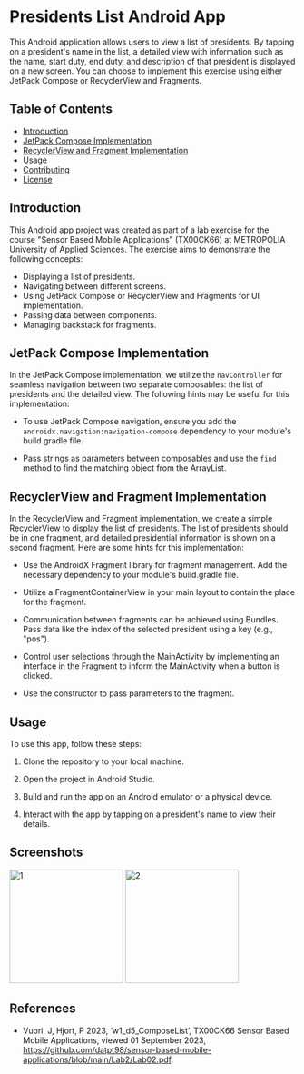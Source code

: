# Presidents List Android App

This Android application allows users to view a list of presidents. By tapping on a president's name in the list, a detailed view with information such as the name, start duty, end duty, and description of that president is displayed on a new screen. You can choose to implement this exercise using either JetPack Compose or RecyclerView and Fragments.

## Table of Contents

- [Introduction](#introduction)
- [JetPack Compose Implementation](#jetpack-compose-implementation)
- [RecyclerView and Fragment Implementation](#recyclerview-and-fragment-implementation)
- [Usage](#usage)
- [Contributing](#contributing)
- [License](#license)

## Introduction

This Android app project was created as part of a lab exercise for the course "Sensor Based Mobile Applications" (TX00CK66) at METROPOLIA University of Applied Sciences. The exercise aims to demonstrate the following concepts:

- Displaying a list of presidents.
- Navigating between different screens.
- Using JetPack Compose or RecyclerView and Fragments for UI implementation.
- Passing data between components.
- Managing backstack for fragments.

## JetPack Compose Implementation

In the JetPack Compose implementation, we utilize the `navController` for seamless navigation between two separate composables: the list of presidents and the detailed view. The following hints may be useful for this implementation:

- To use JetPack Compose navigation, ensure you add the `androidx.navigation:navigation-compose` dependency to your module's build.gradle file.

- Pass strings as parameters between composables and use the `find` method to find the matching object from the ArrayList.

## RecyclerView and Fragment Implementation

In the RecyclerView and Fragment implementation, we create a simple RecyclerView to display the list of presidents. The list of presidents should be in one fragment, and detailed presidential information is shown on a second fragment. Here are some hints for this implementation:

- Use the AndroidX Fragment library for fragment management. Add the necessary dependency to your module's build.gradle file.

- Utilize a FragmentContainerView in your main layout to contain the place for the fragment.

- Communication between fragments can be achieved using Bundles. Pass data like the index of the selected president using a key (e.g., "pos").

- Control user selections through the MainActivity by implementing an interface in the Fragment to inform the MainActivity when a button is clicked.

- Use the constructor to pass parameters to the fragment.

## Usage

To use this app, follow these steps:

1. Clone the repository to your local machine.

2. Open the project in Android Studio.

3. Build and run the app on an Android emulator or a physical device.

4. Interact with the app by tapping on a president's name to view their details.

## Screenshots

<div>
<img src="./1.png" alt="1" width="200"/>
<img src="./2.png" alt="2" width="200"/>
</div>

## References

- Vuori, J, Hjort, P 2023, ‘w1_d5_ComposeList’, TX00CK66 Sensor Based Mobile Applications, viewed 01 September 2023, https://github.com/datpt98/sensor-based-mobile-applications/blob/main/Lab2/Lab02.pdf.
